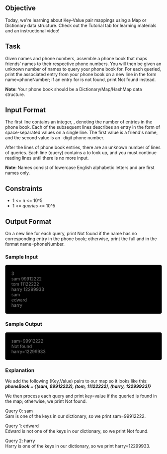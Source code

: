 ## Objective
Today, we're learning about Key-Value pair mappings using a Map or Dictionary data structure. Check out the Tutorial tab for learning materials and an instructional video!

## Task
Given  names and phone numbers, assemble a phone book that maps friends' names to their respective phone numbers. You will then be given an unknown number of names to query your phone book for. For each  queried, print the associated entry from your phone book on a new line in the form name=phoneNumber; if an entry for  is not found, print Not found instead.

<b>Note</b>: Your phone book should be a Dictionary/Map/HashMap data structure.

## Input Format

The first line contains an integer, , denoting the number of entries in the phone book.
Each of the  subsequent lines describes an entry in the form of  space-separated values on a single line. The first value is a friend's name, and the second value is an -digit phone number.

After the  lines of phone book entries, there are an unknown number of lines of queries. Each line (query) contains a  to look up, and you must continue reading lines until there is no more input.

<b>Note</b>: Names consist of lowercase English alphabetic letters and are first names only.

## Constraints
- 1 <= n <= 10^5
- 1 <= <i>queries</i> <= 10^5

## Output Format

On a new line for each query, print Not found if the name has no corresponding entry in the phone book; otherwise, print the full  and  in the format name=phoneNumber.

### Sample Input

<div style="border-radius: 5px; padding:5px 20px; background-color: black;">
    <p style="color: gray">
        3               <br>
        sam 99912222    <br>
        tom 11122222    <br>
        harry 12299933  <br>
        sam             <br>
        edward          <br>
        harry           <br>
    </p>
</div>

### Sample Output

<div style="border-radius: 5px; padding:5px 20px; background-color: black;">
    <p style="color: gray">
        sam=99912222    <br>
        Not found       <br>
        harry=12299933  <br>
    </p>
</div>

### Explanation


We add the following  (Key,Value) pairs to our map so it looks like this:
<b><i> phoneBook = {(sam, 99912222), (tom, 11122222), (harry, 12299933)} </i></b>

We then process each query and print key=value if the queried  is found in the map; otherwise, we print Not found.

Query 0: sam <br>
Sam is one of the keys in our dictionary, so we print sam=99912222.

Query 1: edward <br>
Edward is not one of the keys in our dictionary, so we print Not found.

Query 2: harry  <br>
Harry is one of the keys in our dictionary, so we print harry=12299933.